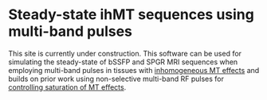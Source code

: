 # Steady-state ihMT sequences using multi-band pulses

This site is currently under construction. This software can be used for simulating the steady-state of bSSFP and SPGR MRI sequences when employing multi-band pulses in tissues with [inhomogeneous MT effects](https://onlinelibrary.wiley.com/doi/full/10.1002/mrm.25174) and builds on prior work using non-selective multi-band RF pulses for [controlling saturation of MT effects](https://onlinelibrary.wiley.com/doi/10.1002/mrm.27442).
